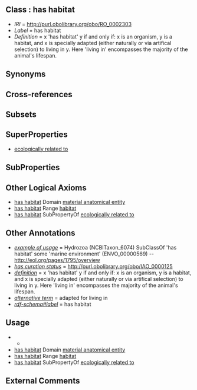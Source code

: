 
## Class : has habitat

 * *IRI* = http://purl.obolibrary.org/obo/RO_0002303
 * *Label* = has habitat
 * *Definition* = x 'has habitat' y if and only if: x is an organism, y is a habitat, and x is specially adapted (either naturally or via artifical selection) to living in y. Here 'living in' encompasses the majority of the animal's lifespan.

## Synonyms


## Cross-references


## Subsets


## SuperProperties

 * [ecologically related to](../../RO/21/RO_0002321.md)

## SubProperties


## Other Logical Axioms

 * [has habitat](../../RO/03/RO_0002303.md) Domain [material anatomical entity](../../CARO/06/CARO_0000006.md)
 * [has habitat](../../RO/03/RO_0002303.md) Range [habitat](../../ENVO/36/ENVO_0002036.md)
 * [has habitat](../../RO/03/RO_0002303.md) SubPropertyOf [ecologically related to](../../RO/21/RO_0002321.md)

## Other Annotations

 * *[example of usage](../../IAO/12/IAO_0000112.md)* = Hydrozoa (NCBITaxon_6074) SubClassOf 'has habitat' some 'marine environment' (ENVO_00000569) -- http://eol.org/pages/1795/overview
 * *[has curation status](../../IAO/14/IAO_0000114.md)* = http://purl.obolibrary.org/obo/IAO_0000125
 * *[definition](../../IAO/15/IAO_0000115.md)* = x 'has habitat' y if and only if: x is an organism, y is a habitat, and x is specially adapted (either naturally or via artifical selection) to living in y. Here 'living in' encompasses the majority of the animal's lifespan.
 * *[alternative term](../../IAO/18/IAO_0000118.md)* = adapted for living in
 * *[rdf-schema#label](../../el/rdf-schema#label.md)* = has habitat

## Usage

 * -
 * [has habitat](../../RO/03/RO_0002303.md) Domain [material anatomical entity](../../CARO/06/CARO_0000006.md)
 * [has habitat](../../RO/03/RO_0002303.md) Range [habitat](../../ENVO/36/ENVO_0002036.md)
 * [has habitat](../../RO/03/RO_0002303.md) SubPropertyOf [ecologically related to](../../RO/21/RO_0002321.md)

## External Comments

